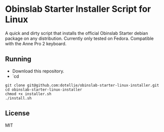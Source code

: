 # Obinslab Starter Installer Script for Linux
A quick and dirty script that installs the official Obinslab Starter debian package on any
distribution. Currently only tested on Fedora. Compatible with the Anne Pro 2 keyboard.

## Running
- Download this repository.
- `cd 
```
git clone git@github.com:dotellie/obinslab-starter-linux-installer.git
cd obinslab-starter-linux-installer
chmod +x installer.sh
./install.sh
```

## License
MIT
